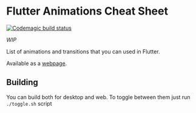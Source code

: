 # Flutter Animations Cheat Sheet
[![Codemagic build status](https://api.codemagic.io/apps/5d360a1b3b905a001cfaa874/5d360a1b3b905a001cfaa873/status_badge.svg)](https://codemagic.io/apps/5d360a1b3b905a001cfaa874/5d360a1b3b905a001cfaa873/latest_build)

*WIP*

List of animations and transitions that you can used in Flutter.

Available as a [webpage](https://flutter-animations-cheat-sheet.codemagic.app/#/).

## Building
You can build both for desktop and web. To toggle between them just run `./toggle.sh` script